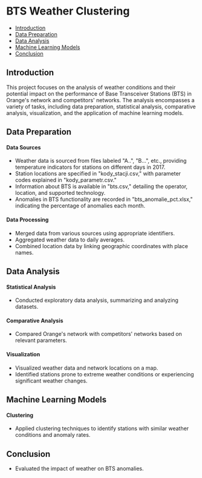 # BTS Weather Clustering 

* [Introduction](#introduction)
* [Data Preparation](#data-preparation)
* [Data Analysis](#data-analysis)
* [Machine Learning Models](#machine-learning-models)
* [Conclusion](#conclusion)

## Introduction

This project focuses on the analysis of weather conditions and their potential impact on the performance of Base Transceiver Stations (BTS) in Orange's network and competitors' networks. The analysis encompasses a variety of tasks, including data preparation, statistical analysis, comparative analysis, visualization, and the application of machine learning models. 

## Data Preparation

#### Data Sources
* Weather data is sourced from files labeled "A..", "B...", etc., providing temperature indicators for stations on different days in 2017.
* Station locations are specified in "kody_stacji.csv," with parameter codes explained in "kody_parametr.csv."
* Information about BTS is available in "bts.csv," detailing the operator, location, and supported technology.
* Anomalies in BTS functionality are recorded in "bts_anomalie_pct.xlsx," indicating the percentage of anomalies each month.

#### Data Processing
* Merged data from various sources using appropriate identifiers.
* Aggregated weather data to daily averages.
* Combined location data by linking geographic coordinates with place names.

## Data Analysis

#### Statistical Analysis
* Conducted exploratory data analysis, summarizing and analyzing datasets.

#### Comparative Analysis
* Compared Orange's network with competitors' networks based on relevant parameters.

#### Visualization
* Visualized weather data and network locations on a map.
* Identified stations prone to extreme weather conditions or experiencing significant weather changes.

## Machine Learning Models

#### Clustering
* Applied clustering techniques to identify stations with similar weather conditions and anomaly rates.

## Conclusion
* Evaluated the impact of weather on BTS anomalies.

